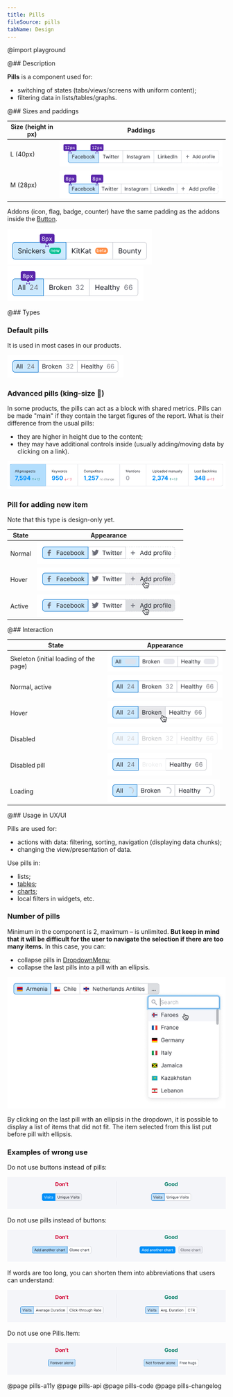```yaml
---
title: Pills
fileSource: pills
tabName: Design
---
```


@import playground

@## Description

**Pills** is a component used for:

- switching of states (tabs/views/screens with uniform content);
- filtering data in lists/tables/graphs.

@## Sizes and paddings

| Size (height in px) | Paddings                               |
| ------------------- | -------------------------------------- |
| L (40px)            | ![](static/pills-paddings-L.png) |
| M (28px)            | ![](static/pills-paddings-M.png) |

Addons (icon, flag, badge, counter) have the same padding as the addons inside the [Button](/components/button/).

![](static/badge-paddings.png)
![](static/counter-paddings.png)

@## Types

### Default pills

It is used in most cases in our products.

![](static/normal_active.png)

### Advanced pills (king-size 👑)

In some products, the pills can act as a block with shared metrics. Pills can be made "main" if they contain the target figures of the report. What is their difference from the usual pills:

- they are higher in height due to the content;
- they may have additional controls inside (usually adding/moving data by clicking on a link).

![](static/pills-summary.png)

### Pill for adding new item

Note that this type is design-only yet.

| State  | Appearance                                       |
| ------ | ------------------------------------------------ |
| Normal | ![](static/pills-add-normal.png) |
| Hover  | ![](static/pills-add-hover.png)     |
| Active | ![](static/pills-add-active.png)    |

@## Interaction

| State                                  | Appearance                                   |
| -------------------------------------- | -------------------------------------------- |
| Skeleton (initial loading of the page) | ![](static/pills-skeleton.png) |
| Normal, active                         | ![](static/normal_active.png)   |
| Hover                                  | ![](static/hover.png)            |
| Disabled                               | ![](static/disabled.png)      |
| Disabled pill                          | ![](static/disabled-pill.png) |
| Loading                                | ![](static/loading.png)        |

@## Usage in UX/UI

Pills are used for:

- actions with data: filtering, sorting, navigation (displaying data chunks);
- changing the view/presentation of data.

Use pills in:

- lists;
- [tables](/table-group/table/);
- [charts](/data-display/chart-controls/);
- local filters in widgets, etc.

### Number of pills

Minimum in the component is 2, maximum – is unlimited. **But keep in mind that it will be difficult for the user to navigate the selection if there are too many items.** In this case, you can:

- collapse pills in [DropdownMenu](/components/dropdown-menu/);
- collapse the last pills into a pill with an ellipsis.

![](static/pills-collapse.png)

By clicking on the last pill with an ellipsis in the dropdown, it is possible to display a list of items that did not fit. The item selected from this list put before pill with ellipsis.

### Examples of wrong use

Do not use buttons instead of pills:

![](static/pills-butt-yes-no.png)

Do not use pills instead of buttons:

![](static/butt-pills-yes-no.png)

If words are too long, you can shorten them into abbreviations that users can understand:

![](static/pills-name-yes-no.png)

Do not use one Pills.Item:

![](static/pills-one-yes-no.png)

@page pills-a11y
@page pills-api
@page pills-code
@page pills-changelog
